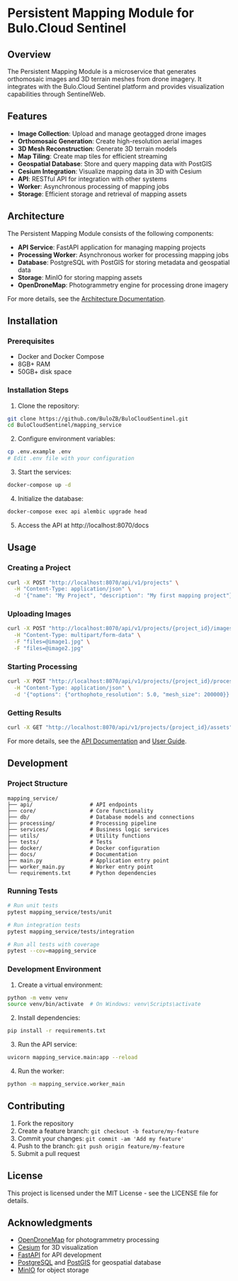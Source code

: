 # Persistent Mapping Module for Bulo.Cloud Sentinel

## Overview

The Persistent Mapping Module is a microservice that generates orthomosaic images and 3D terrain meshes from drone imagery. It integrates with the Bulo.Cloud Sentinel platform and provides visualization capabilities through SentinelWeb.

## Features

- **Image Collection**: Upload and manage geotagged drone images
- **Orthomosaic Generation**: Create high-resolution aerial images
- **3D Mesh Reconstruction**: Generate 3D terrain models
- **Map Tiling**: Create map tiles for efficient streaming
- **Geospatial Database**: Store and query mapping data with PostGIS
- **Cesium Integration**: Visualize mapping data in 3D with Cesium
- **API**: RESTful API for integration with other systems
- **Worker**: Asynchronous processing of mapping jobs
- **Storage**: Efficient storage and retrieval of mapping assets

## Architecture

The Persistent Mapping Module consists of the following components:

- **API Service**: FastAPI application for managing mapping projects
- **Processing Worker**: Asynchronous worker for processing mapping jobs
- **Database**: PostgreSQL with PostGIS for storing metadata and geospatial data
- **Storage**: MinIO for storing mapping assets
- **OpenDroneMap**: Photogrammetry engine for processing drone imagery

For more details, see the [Architecture Documentation](docs/architecture.md).

## Installation

### Prerequisites

- Docker and Docker Compose
- 8GB+ RAM
- 50GB+ disk space

### Installation Steps

1. Clone the repository:

```bash
git clone https://github.com/BuloZB/BuloCloudSentinel.git
cd BuloCloudSentinel/mapping_service
```

2. Configure environment variables:

```bash
cp .env.example .env
# Edit .env file with your configuration
```

3. Start the services:

```bash
docker-compose up -d
```

4. Initialize the database:

```bash
docker-compose exec api alembic upgrade head
```

5. Access the API at http://localhost:8070/docs

## Usage

### Creating a Project

```bash
curl -X POST "http://localhost:8070/api/v1/projects" \
  -H "Content-Type: application/json" \
  -d '{"name": "My Project", "description": "My first mapping project"}'
```

### Uploading Images

```bash
curl -X POST "http://localhost:8070/api/v1/projects/{project_id}/images" \
  -H "Content-Type: multipart/form-data" \
  -F "files=@image1.jpg" \
  -F "files=@image2.jpg"
```

### Starting Processing

```bash
curl -X POST "http://localhost:8070/api/v1/projects/{project_id}/process" \
  -H "Content-Type: application/json" \
  -d '{"options": {"orthophoto_resolution": 5.0, "mesh_size": 200000}}'
```

### Getting Results

```bash
curl -X GET "http://localhost:8070/api/v1/projects/{project_id}/assets"
```

For more details, see the [API Documentation](docs/api.md) and [User Guide](docs/user_guide.md).

## Development

### Project Structure

```
mapping_service/
├── api/                  # API endpoints
├── core/                 # Core functionality
├── db/                   # Database models and connections
├── processing/           # Processing pipeline
├── services/             # Business logic services
├── utils/                # Utility functions
├── tests/                # Tests
├── docker/               # Docker configuration
├── docs/                 # Documentation
├── main.py               # Application entry point
├── worker_main.py        # Worker entry point
└── requirements.txt      # Python dependencies
```

### Running Tests

```bash
# Run unit tests
pytest mapping_service/tests/unit

# Run integration tests
pytest mapping_service/tests/integration

# Run all tests with coverage
pytest --cov=mapping_service
```

### Development Environment

1. Create a virtual environment:

```bash
python -m venv venv
source venv/bin/activate  # On Windows: venv\Scripts\activate
```

2. Install dependencies:

```bash
pip install -r requirements.txt
```

3. Run the API service:

```bash
uvicorn mapping_service.main:app --reload
```

4. Run the worker:

```bash
python -m mapping_service.worker_main
```

## Contributing

1. Fork the repository
2. Create a feature branch: `git checkout -b feature/my-feature`
3. Commit your changes: `git commit -am 'Add my feature'`
4. Push to the branch: `git push origin feature/my-feature`
5. Submit a pull request

## License

This project is licensed under the MIT License - see the LICENSE file for details.

## Acknowledgments

- [OpenDroneMap](https://github.com/OpenDroneMap/ODM) for photogrammetry processing
- [Cesium](https://cesium.com/) for 3D visualization
- [FastAPI](https://fastapi.tiangolo.com/) for API development
- [PostgreSQL](https://www.postgresql.org/) and [PostGIS](https://postgis.net/) for geospatial database
- [MinIO](https://min.io/) for object storage
